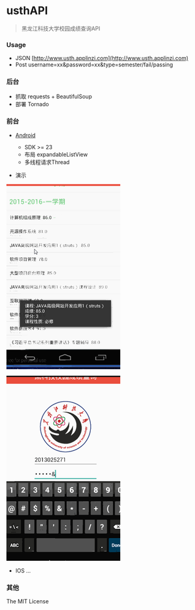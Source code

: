 # usthAPI

> 黑龙江科技大学校园成绩查询API


### Usage
+ JSON [http://www.usth.applinzi.com](http://www.usth.applinzi.com)
+ Post username=xx&password=xx&type=semester/fail/passing

### 后台
+ 抓取 requests + BeautifulSoup
+ 部署 Tornado

### 前台

+ [Android](https://github.com/qiu0130/usthAPI/blob/master/%E9%BB%91%E7%A7%91%E6%8A%80%E6%9F%A5%E8%AF%A2%E6%88%90%E7%BB%A9v1.apk)
	+ SDK >= 23 
	+ 布局 expandableListView 
	+ 多线程请求Thread
	
+ 演示

![login_ok](https://github.com/qiu0130/usthAPI/blob/master/img%2Flogin_ok.gif)

![login_error](https://github.com/qiu0130/usthAPI/blob/master/img%2Flogin_error.gif)

+ IOS
...

### 其他
The MIT License


